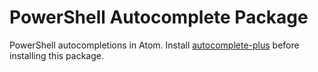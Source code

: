 # PowerShell Autocomplete Package 

PowerShell autocompletions in Atom. Install
[autocomplete-plus](https://github.com/atom-community/autocomplete-plus) before
installing this package.

